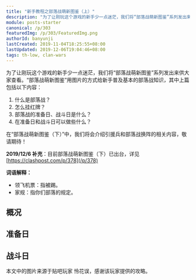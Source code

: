```yaml
---
title: "新手教程之部落战萌新图鉴（上）"
description: "为了让刚玩这个游戏的新手少一点迷茫，我们将“部落战萌新图鉴”系列发出来供大家查看。“部落战萌新图鉴”用图片的方式给新手普及基本的部落战知识，其中上篇包括以下内容：什么是部落战？怎么挂红牌？部落战的准备日、战斗日是什么？在准备日和战斗日可以做些什么？"
module: posts-starter
canonical: /p/303
featuredImg: /p/303/FeaturedImg.png
authorId: banyunji
lastCreated: 2019-11-04T18:25:55+08:00
lastUpdated: 2019-12-06T19:04:46+08:00
tags: th-low, clan-wars
---
```


为了让刚玩这个游戏的新手少一点迷茫，我们将“部落战萌新图鉴”系列发出来供大家查看。“部落战萌新图鉴”用图片的方式给新手普及基本的部落战知识，其中上篇包括以下内容：

1. 什么是部落战？
2. 怎么挂红牌？
3. 部落战的准备日、战斗日是什么？
4. 在准备日和战斗日可以做些什么？

在“部落战萌新图鉴（下）”中，我们将会介绍引援兵和部落战换阵的相关内容，敬请期待！

**2019/12/6 补充**：目前部落战萌新图鉴（下）已出台，详见 [https://clashpost.com/p/378](/p/378)

**词语解释：**

- 领飞机票：指被踢。
- 家规：指你们部落的规定。

## 概况

<Pic src="/p/303/20191206192854.jpg" alt="概况" width="1440" height="6431" maxWidth="540px" />

## 准备日

<Pic src="/p/303/20191206192844.jpg" alt="准备日" width="1080" height="7896" maxWidth="540px" />

## 战斗日

<Pic src="/p/303/20191206192851.jpg" alt="战斗日" width="720" height="4240" maxWidth="540px" />

<PostCopyright>本文中的图片来源于贴吧玩家 怜花误，感谢该玩家提供的攻略。</PostCopyright>